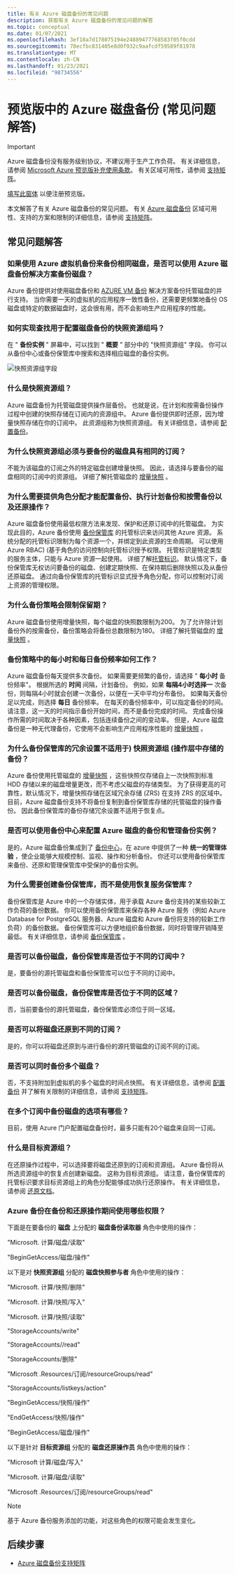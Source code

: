 ```yaml
---
title: 有关 Azure 磁盘备份的常见问题
description: 获取有关 Azure 磁盘备份的常见问题的解答
ms.topic: conceptual
ms.date: 01/07/2021
ms.openlocfilehash: 3ef18a7d178075194e24889477768583f05f0cdd
ms.sourcegitcommit: 78ecfbc831405e8d0f932c9aafcdf59589f81978
ms.translationtype: MT
ms.contentlocale: zh-CN
ms.lasthandoff: 01/23/2021
ms.locfileid: "98734556"
---
```

# <a name="frequently-asked-questions-about-azure-disk-backup-in-preview"></a>预览版中的 Azure 磁盘备份 (常见问题解答) 

>[!IMPORTANT]
>Azure 磁盘备份没有服务级别协议，不建议用于生产工作负荷。 有关详细信息，请参阅 [Microsoft Azure 预览版补充使用条款](https://azure.microsoft.com/support/legal/preview-supplemental-terms/)。 有关区域可用性，请参阅 [支持矩阵](disk-backup-support-matrix.md)。
>
>[填写此窗体](https://forms.office.com/Pages/ResponsePage.aspx?id=v4j5cvGGr0GRqy180BHbR1vE8L51DIpDmziRt_893LVUNFlEWFJBN09PTDhEMjVHS05UWFkxUlUzUS4u) 以便注册预览版。

本文解答了有关 Azure 磁盘备份的常见问题。 有关 [Azure 磁盘备份](disk-backup-overview.md) 区域可用性、支持的方案和限制的详细信息，请参阅 [支持矩阵](disk-backup-support-matrix.md)。

## <a name="frequently-asked-questions"></a>常见问题解答

### <a name="can-i-back-up-the-disk-using-the-azure-disk-backup-solution-if-the-same-disk-is-backed-up-using-azure-virtual-machine-backup"></a>如果使用 Azure 虚拟机备份来备份相同磁盘，是否可以使用 Azure 磁盘备份解决方案备份磁盘？

Azure 备份提供对使用磁盘备份和 [AZURE VM 备份](backup-azure-vms-introduction.md) 解决方案备份托管磁盘的并行支持。 当你需要一天的虚拟机的应用程序一致性备份，还需要更频繁地备份 OS 磁盘或特定的数据磁盘时，这会很有用，而不会影响生产应用程序的性能。

### <a name="how-do-i-find-the-snapshot-resource-group-that-i-used-to-configure-backup-for-a-disk"></a>如何实现查找用于配置磁盘备份的快照资源组吗？

在 " **备份实例** " 屏幕中，可以找到 " **概要** " 部分中的 "快照资源组" 字段。 你可以从备份中心或备份保管库中搜索和选择相应磁盘的备份实例。

![快照资源组字段](./media/disk-backup-faq/snapshot-resource-group.png)

### <a name="what-is-a-snapshot-resource-group"></a>什么是快照资源组？

Azure 磁盘备份为托管磁盘提供操作层备份。 也就是说，在计划和按需备份操作过程中创建的快照存储在订阅内的资源组中。 Azure 备份提供即时还原，因为增量快照存储在你的订阅中。 此资源组称为快照资源组。 有关详细信息，请参阅 [配置备份](backup-managed-disks.md#configure-backup)。

### <a name="why-must-the-snapshot-resource-group-be-in-same-subscription-as-that-of-the-disk-being-backed-up"></a>为什么快照资源组必须与要备份的磁盘具有相同的订阅？

不能为该磁盘的订阅之外的特定磁盘创建增量快照。 因此，请选择与要备份的磁盘相同的订阅中的资源组。 详细了解托管磁盘的 [增量快照](../virtual-machines/disks-incremental-snapshots.md#restrictions) 。

### <a name="why-do-i-need-to-provide-role-assignments-to-be-able-to-configure-backups-perform-scheduled-and-on-demand-backups-and-restore-operations"></a>为什么需要提供角色分配才能配置备份、执行计划备份和按需备份以及还原操作？

Azure 磁盘备份使用最低权限方法来发现、保护和还原订阅中的托管磁盘。 为实现此目的，Azure 备份使用 [备份保管库](backup-vault-overview.md) 的托管标识来访问其他 Azure 资源。 系统分配的托管标识限制为每个资源一个，并绑定到此资源的生命周期。 可以使用 Azure RBAC)  (基于角色的访问控制向托管标识授予权限。 托管标识是特定类型的服务主体，只能与 Azure 资源一起使用。 详细了解[托管标识](../active-directory/managed-identities-azure-resources/overview.md)。 默认情况下，备份保管库无权访问要备份的磁盘、创建定期快照、在保持期后删除快照以及从备份还原磁盘。 通过向备份保管库的托管标识显式授予角色分配，你可以控制对订阅上资源的管理权限。

### <a name="why-does-backup-policy-limit-the-retention-duration"></a>为什么备份策略会限制保留期？

Azure 磁盘备份使用增量快照，每个磁盘的快照数限制为200。 为了允许除计划备份外的按需备份，备份策略会将备份总数限制为180。 详细了解托管磁盘的 [增量快照](../virtual-machines/disks-incremental-snapshots.md#restrictions) 。

### <a name="how-does-the-hourly-and-daily-backup-frequency-work-in-the-backup-policy"></a>备份策略中的每小时和每日备份频率如何工作？

Azure 磁盘备份每天提供多次备份。 如果需要更频繁的备份，请选择 " **每小时** 备份频率"。 根据所选的 **时间** 间隔，计划备份。 例如，如果 **每隔4小时选择一** 次备份，则每隔4小时就会创建一次备份，以便在一天中平均分布备份。 如果每天备份足以完成，则选择 **每日** 备份频率。 在每天的备份频率中，可以指定备份的时间。 请注意，这一天的时间指示备份开始时间，而不是备份完成的时间。 完成备份操作所需的时间取决于各种因素，包括连续备份之间的变动率。 但是，Azure 磁盘备份是一种无代理备份，它使用不会影响生产应用程序性能的 [增量快照](../virtual-machines/disks-incremental-snapshots.md) 。

### <a name="why-does-the-backup-vaults-redundancy-setting-not-apply-to-the-backups-stored-in-operational-tier-the-snapshot-resource-group"></a>为什么备份保管库的冗余设置不适用于) 快照资源组 (操作层中存储的备份？

Azure 备份使用托管磁盘的 [增量快照](../virtual-machines/disks-incremental-snapshots.md#restrictions) ，这些快照仅存储自上一次快照到标准 HDD 存储以来的磁盘增量更改，而不考虑父磁盘的存储类型。 为了获得更高的可靠性，默认情况下，增量快照存储在区域冗余存储 (ZRS) 在支持 ZRS 的区域中。 目前，Azure 磁盘备份支持不将备份复制到备份保管库存储的托管磁盘的操作备份。 因此备份保管库的备份存储冗余设置不适用于恢复点。

### <a name="can-i-use-backup-center-to-configure-backups-and-manage-backup-instances-for-azure-disks"></a>是否可以使用备份中心来配置 Azure 磁盘的备份和管理备份实例？

是的，Azure 磁盘备份集成到了 [备份中心](backup-center-overview.md)，在 azure 中提供了一种 **统一的管理体验** ，使企业能够大规模控制、监视、操作和分析备份。 你还可以使用备份保管库来备份、还原和管理保管库中受保护的备份实例。

### <a name="why-do-i-need-to-create-a-backup-vault-and-not-use-a-recovery-services-vault"></a>为什么需要创建备份保管库，而不是使用恢复服务保管库？

备份保管库是 Azure 中的一个存储实体，用于承载 Azure 备份支持的某些较新工作负荷的备份数据。 你可以使用备份保管库来保存各种 Azure 服务（例如 Azure Database for PostgreSQL 服务器、Azure 磁盘和 Azure 备份将支持的较新工作负荷）的备份数据。 备份保管库可以方便地组织备份数据，同时将管理开销降至最低。 有关详细信息，请参阅 [备份保管库](./backup-vault-overview.md) 。

### <a name="can-the-disk-to-be-backed-up-and-the-backup-vault-be-in-different-subscriptions"></a>是否可以备份磁盘，备份保管库是否位于不同的订阅中？

是，要备份的源托管磁盘和备份保管库可以位于不同的订阅中。

### <a name="can-the-disk-to-be-backed-up-and-the-backup-vault-be-in-different-regions"></a>是否可以备份磁盘，备份保管库是否位于不同的区域？

否，当前要备份的源托管磁盘，备份保管库必须位于同一区域。

### <a name="can-i-restore-a-disk-into-a-different-subscription"></a>是否可以将磁盘还原到不同的订阅？

是的，你可以将磁盘还原到与进行备份的源托管磁盘的订阅不同的订阅。

### <a name="can-i-back-up-multiple-disks-together"></a>是否可以同时备份多个磁盘？

否，不支持附加到虚拟机的多个磁盘的时间点快照。 有关详细信息，请参阅 [配置备份](backup-managed-disks.md#configure-backup) 并了解有关限制的详细信息，请参阅 [支持矩阵](disk-backup-support-matrix.md)。

### <a name="what-are-my-options-to-back-up-disks-across-multiple-subscriptions"></a>在多个订阅中备份磁盘的选项有哪些？

目前，使用 Azure 门户配置磁盘备份时，最多只能有20个磁盘来自同一订阅。

### <a name="what-is-a-target-resource-group"></a>什么是目标资源组？

在还原操作过程中，可以选择要将磁盘还原到的订阅和资源组。 Azure 备份将从所选资源组中的恢复点创建新磁盘。 这称为目标资源组。 请注意，备份保管库的托管标识要求目标资源组上的角色分配能够成功执行还原操作。 有关详细信息，请参阅 [还原文档](restore-managed-disks.md)。

### <a name="what-are-the-permissions-used-by-azure-backup-during-backup-and-restore-operation"></a>Azure 备份在备份和还原操作期间使用哪些权限？

下面是在要备份的 **磁盘** 上分配的 **磁盘备份读取器** 角色中使用的操作：

"Microsoft. 计算/磁盘/读取"

"BeginGetAccess/磁盘/操作"

以下是对 **快照资源组** 分配的 **磁盘快照参与者** 角色中使用的操作：

"Microsoft. 计算/快照/删除"

"Microsoft. 计算/快照/写入"

"Microsoft. 计算/快照/读取"

"StorageAccounts/write"

"StorageAccounts//read"

"StorageAccounts/删除"

"Microsoft .Resources/订阅/resourceGroups/read"

"StorageAccounts/listkeys/action"

"BeginGetAccess/快照/操作"

"EndGetAccess/快照/操作"

"BeginGetAccess/磁盘/操作"

以下是针对 **目标资源组** 分配的 **磁盘还原操作员** 角色中使用的操作：

"Microsoft 计算/磁盘/写入"

"Microsoft. 计算/磁盘/读取"

"Microsoft .Resources/订阅/resourceGroups/read"

>[!NOTE]
>基于 Azure 备份服务添加的功能，对这些角色的权限可能会发生变化。

## <a name="next-steps"></a>后续步骤

- [Azure 磁盘备份支持矩阵](disk-backup-support-matrix.md)